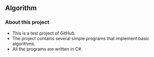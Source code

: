 ## Algorithm

### About this project

- This is a test project of GitHub.
- The project contains several simple programs that implement basic algorithms.
- All the programs are written in C#.
